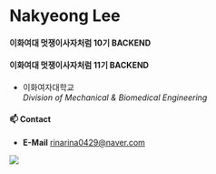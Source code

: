 # Nakyeong Lee
#### 이화여대 멋쟁이사자처럼 10기 BACKEND
#### 이화여대 멋쟁이사자처럼 11기 BACKEND

* 이화여자대학교   
      *Division of Mechanical & Biomedical Engineering*

#### 📫 Contact
* **E-Mail** rinarina0429@naver.com


<a href="https://www.instagram.com/2.or_kng/" target="_blank"><img src="https://img.shields.io/badge/뱃지레이블-배경색?style=뱃지모양&logo=로고&logoColor=로고색상"/></a>
